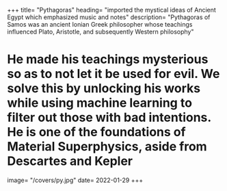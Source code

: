 +++
title= "Pythagoras"
heading= "imported the mystical ideas of Ancient Egypt which emphasized music and notes"
description= "Pythagoras of Samos was an ancient Ionian Greek philosopher whose teachings influenced Plato, Aristotle, and subsequently Western philosophy"
# He made his teachings mysterious so as to not let it be used for evil. We solve this by unlocking his works while using machine learning to filter out those with bad intentions. He is one of the foundations of Material Superphysics, aside from Descartes and Kepler
image= "/covers/py.jpg"
date= 2022-01-29
+++

<!-- (c.570 – c.495 BC) -->